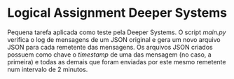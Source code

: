 # Logical Assignment Deeper Systems
Pequena tarefa aplicada como teste pela Deeper Systems.
O script *main.py* verifica o log de mensagens de um JSON original e gera um novo arquivo JSON para cada remetente das mensagens. Os arquivos JSON criados possuem como chave o *timestamp* de uma das mensagem (no caso, a primeira) e todas as demais que foram enviadas por este mesmo remetente num intervalo de 2 minutos.